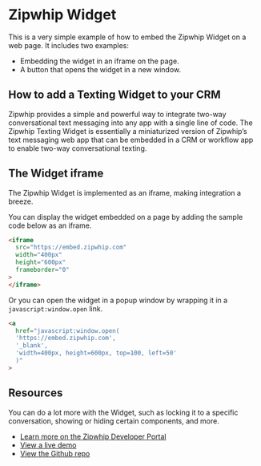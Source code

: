 # Zipwhip Widget

This is a very simple example of how to embed the Zipwhip Widget on a web page. It includes two examples:

- Embedding the widget in an iframe on the page.
- A button that opens the widget in a new window.

## How to add a Texting Widget to your CRM

Zipwhip provides a simple and powerful way to integrate two-way conversational text messaging into any app with a single line of code. The Zipwhip Texting Widget is essentially a miniaturized version of Zipwhip’s text messaging web app that can be embedded in a CRM or workflow app to enable two-way conversational texting. 

## The Widget iframe

The Zipwhip Widget is implemented as an iframe, making integration a breeze.

You can display the widget embedded on a page by adding the sample code below as an iframe.

```html
<iframe
  src="https://embed.zipwhip.com"
  width="400px"
  height="600px"
  frameborder="0"
>
</iframe>
```

Or you can open the widget in a popup window by wrapping it in a `javascript:window.open` link.

```html
<a
  href="javascript:window.open(
  'https://embed.zipwhip.com', 
  '_blank', 
  'width=400px, height=600px, top=100, left=50'
  )"
>
```

## Resources

You can do a lot more with the Widget, such as locking it to a specific conversation, showing or hiding certain components, and more.

- [Learn more on the Zipwhip Developer Portal](https://developers.zipwhip.com/widget/)
- [View a live demo](https://johnchaffee.github.io/zipwhip-widget/)
- [View the Github repo](https://github.com/johnchaffee/zipwhip-widget)